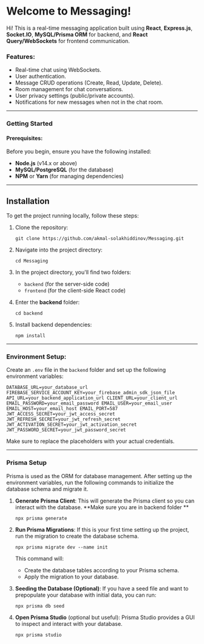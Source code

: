# Welcome to Messaging!

Hi! This is a real-time messaging application built using **React**, **Express.js**, **Socket.IO**, **MySQL/Prisma ORM** for backend, and **React Query/WebSockets** for frontend communication.

### **Features**:

-   Real-time chat using WebSockets.
-   User authentication.
-   Message CRUD operations (Create, Read, Update, Delete).
-   Room management for chat conversations.
-   User privacy settings (public/private accounts).
-   Notifications for new messages when not in the chat room.

----------

### **Getting Started**

#### **Prerequisites**:

Before you begin, ensure you have the following installed:

-   **Node.js** (v14.x or above)
-   **MySQL/PostgreSQL** (for the database)
-   **NPM** or **Yarn** (for managing dependencies)

----------

## **Installation**

To get the project running locally, follow these steps:

1.  Clone the repository:
    
    `git clone https://github.com/akmal-solakhiddinov/Messaging.git` 
    
2.  Navigate into the project directory:
    
    `cd Messaging` 
    
3.  In the project directory, you'll find two folders:
    
    -   `backend` (for the server-side code)
    -   `frontend` (for the client-side React code)
4.  Enter the **backend** folder:

    `cd backend` 
    
5.  Install backend dependencies:
 
    `npm install` 
   
----------

### **Environment Setup**:

Create an `.env` file in the `backend` folder and set up the following environment variables:

`DATABASE_URL=your_database_url
FIREBASE_SERVICE_ACCOUNT_KEY=your_firebase_admin_sdk_json_file
API_URL=your_backend_application_url
CLIENT_URL=your_client_url
EMAIL_PASSWORD=your_email_password
EMAIL_USER=your_email_user
EMAIL_HOST=your_email_host
EMAIL_PORT=587
JWT_ACCESS_SECRET=your_jwt_access_secret
JWT_REFRESH_SECRET=your_jwt_refresh_secret
JWT_ACTIVATION_SECRET=your_jwt_activation_secret
JWT_PASSWORD_SECRET=your_jwt_password_secret` 

Make sure to replace the placeholders with your actual credentials.

----------

### **Prisma Setup**

Prisma is used as the ORM for database management. After setting up the environment variables, run the following commands to initialize the database schema and migrate it.

1.  **Generate Prisma Client**: This will generate the Prisma client so you can interact with the database.
**Make sure you are in backend folder ** 

    `npx prisma generate` 
    
2.  **Run Prisma Migrations**: If this is your first time setting up the project, run the migration to create the database schema.

    `npx prisma migrate dev --name init` 
    
    This command will:
    
    -   Create the database tables according to your Prisma schema.
    -   Apply the migration to your database.
4.  **Seeding the Database (Optional)**: If you have a seed file and want to prepopulate your database with initial data, you can run:
  
    `npx prisma db seed` 
    
5.  **Open Prisma Studio** (optional but useful): Prisma Studio provides a GUI to inspect and interact with your database.

    `npx prisma studio`
